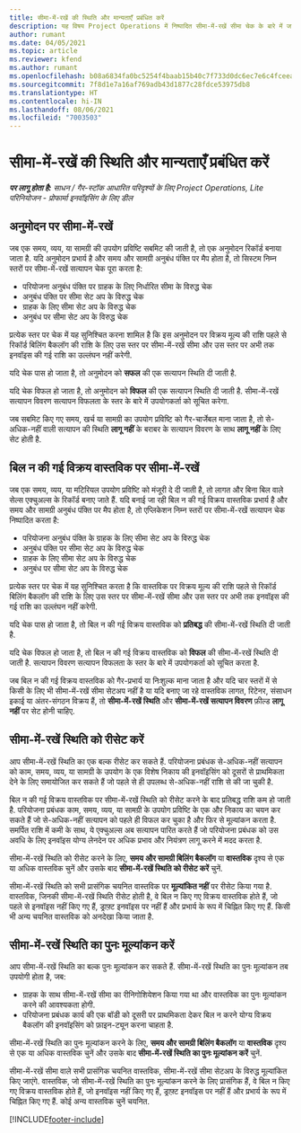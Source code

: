 ```yaml
---
title: सीमा-में-रखें की स्थिति और मान्यताएँ प्रबंधित करें
description: यह विषय Project Operations में निष्पादित सीमा-में-रखें सीमा चेक के बारे में जानकारी प्रदान करता है.
author: rumant
ms.date: 04/05/2021
ms.topic: article
ms.reviewer: kfend
ms.author: rumant
ms.openlocfilehash: b08a6834fa0bc5254f4baab15b40c7f733d0dc6ec7e6c4fceea2836e5e4c656a
ms.sourcegitcommit: 7f8d1e7a16af769adb43d1877c28fdce53975db8
ms.translationtype: HT
ms.contentlocale: hi-IN
ms.lasthandoff: 08/06/2021
ms.locfileid: "7003503"
---
```

# <a name="manage-not-to-exceed-status-and-validations"></a>सीमा-में-रखें की स्थिति और मान्यताएँ प्रबंधित करें 

_**पर लागू होता है:** साधन / गैर-स्टॉक आधारित परिदृश्यों के लिए Project Operations, Lite परिनियोजन - प्रोफार्मा इनवॉइसिंग के लिए डील_

## <a name="not-to-exceed-on-approvals"></a>अनुमोदन पर सीमा-में-रखें

जब एक समय, व्यय, या सामग्री की उपयोग प्रविष्टि सबमिट की जाती है, तो एक अनुमोदन रिकॉर्ड बनाया जाता है. यदि अनुमोदन प्रभार्य है और समय और सामग्री अनुबंध पंक्ति पर मैप होता है, तो सिस्टम निम्न स्तरों पर सीमा-में-रखें सत्यापन चेक पूरा करता है:

  - परियोजना अनुबंध पंक्ति पर ग्राहक के लिए निर्धारित सीमा के विरुद्ध चेक
  - अनुबंध पंक्ति पर सीमा सेट अप के विरुद्ध चेक
  - ग्राहक के लिए सीमा सेट अप के विरुद्ध चेक
  - अनुबंध पर सीमा सेट अप के विरुद्ध चेक

प्रत्येक स्तर पर चेक में यह सुनिश्चित करना शामिल है कि इस अनुमोदन पर विक्रय मूल्य की राशि पहले से रिकॉर्ड बिलिंग बैकलॉग की राशि के लिए उस स्तर पर सीमा-में-रखें सीमा और उस स्तर पर अभी तक इनवॉइस की गई राशि का उल्लंघन नहीं करेगी.

यदि चेक पास हो जाता है, तो अनुमोदन को **सफल** की एक सत्यापन स्थिति दी जाती है.

यदि चेक विफल हो जाता है, तो अनुमोदन को **विफल** की एक सत्यापन स्थिति दी जाती है. सीमा-में-रखें सत्यापन विवरण सत्यापन विफलता के स्तर के बारे में उपयोगकर्ता को सूचित करेगा.

जब सबमिट किए गए समय, खर्च या सामग्री का उपयोग प्रविष्टि को गैर-चार्जेबल माना जाता है, तो से-अधिक-नहीं वाली सत्यापन की स्थिति **लागू नहीं** के बराबर के सत्यापन विवरण के साथ **लागू नहीं** के लिए सेट होती है.

## <a name="not-to-exceed-on-unbilled-sales-actuals"></a>बिल न की गई विक्रय वास्तविक पर सीमा-में-रखें

जब एक समय, व्यय, या मटिरियल उपयोग प्रविष्टि को मंजूरी दे दी जाती है, तो लागत और बिना बिल वाले सेल्स एक्चुअल्स के रिकॉर्ड बनाए जाते हैं. यदि बनाई जा रही बिल न की गई विक्रय वास्तविक प्रभार्य है और समय और सामग्री अनुबंध पंक्ति पर मैप होता है, तो एप्लिकेशन निम्न स्तरों पर सीमा-में-रखें सत्यापन चेक निष्पादित करता है:

  - परियोजना अनुबंध पंक्ति के ग्राहक के लिए सीमा सेट अप के विरुद्ध चेक
  - अनुबंध पंक्ति पर सीमा सेट अप के विरुद्ध चेक
  - ग्राहक के लिए सीमा सेट अप के विरुद्ध चेक
  - अनुबंध पर सीमा सेट अप के विरुद्ध चेक

प्रत्येक स्तर पर चेक में यह सुनिश्चित करता है कि वास्तविक पर विक्रय मूल्य की राशि पहले से रिकॉर्ड बिलिंग बैकलॉग की राशि के लिए उस स्तर पर सीमा-में-रखें सीमा और उस स्तर पर अभी तक इनवॉइस की गई राशि का उल्लंघन नहीं करेगी.

यदि चेक पास हो जाता है, तो बिल न की गई विक्रय वास्तविक को **प्रतिबद्ध** की सीमा-में-रखें स्थिति दी जाती है.

यदि चेक विफल हो जाता है, तो बिल न की गई विक्रय वास्तविक को **विफल** की सीमा-में-रखें स्थिति दी जाती है. सत्यापन विवरण सत्यापन विफलता के स्तर के बारे में उपयोगकर्ता को सूचित करता है.

जब बिल न की गई विक्रय वास्तविक को गैर-प्रभार्य या निःशुल्क माना जाता है और यदि चार स्तरों में से किसी के लिए भी सीमा-में-रखें सीमा सेटअप नहीं है या यदि बनाए जा रहे वास्तविक लागत, रिटेनर, संसाधन इकाई या अंतर-संगठन विक्रय हैं, तो **सीमा-में-रखें स्थिति** और **सीमा-में-रखें सत्यापन विवरण** फ़ील्ड **लागू नहीं** पर सेट होनी चाहिए.

## <a name="reset-the-not-to-exceed-status"></a>सीमा-में-रखें स्थिति को रीसेट करें

आप सीमा-में-रखें स्थिति का एक बल्क रीसेट कर सकते हैं. परियोजना प्रबंधक से-अधिक-नहीं सत्यापन को काम, समय, व्यय, या सामग्री के उपयोग के एक विशेष निकाय की इनवॉइसिंग को दूसरों से प्राथमिकता देने के लिए समायोजित कर सकते हैं जो पहले से ही उपलब्ध से-अधिक-नहीं राशि से की जा चुकी है.

बिल न की गई विक्रय वास्तविक पर सीमा-में-रखें स्थिति को रीसेट करने के बाद प्रतिबद्ध राशि कम हो जाती है. परियोजना प्रबंधक काम, समय, व्यय, या सामग्री के उपयोग प्रविष्टि के एक और निकाय का चयन कर सकते हैं जो से-अधिक-नहीं सत्यापन को पहले ही विफल कर चुका है और फिर से मूल्यांकन करता है. समर्पित राशि में कमी के साथ, ये एक्चुअल्स अब सत्यापन पारित करते हैं जो परियोजना प्रबंधक को उस अवधि के लिए इनवॉइस योग्य लेनदेन पर अधिक प्रभाव और नियंत्रण लागू करने में मदद करता है.

सीमा-में-रखें स्थिति को रीसेट करने के लिए, **समय और सामग्री बिलिंग बैकलॉग** या **वास्तविक** दृश्य से एक या अधिक वास्तविक चुनें और उसके बाद **सीमा-में-रखें स्थिति को रीसेट करें** चुनें.

सीमा-में-रखें स्थिति को सभी प्रासंगिक चयनित वास्तविक पर **मूल्यांकित नहीं** पर रीसेट किया गया है. वास्तविक, जिनकी सीमा-में-रखें स्थिति रीसेट होती है, वे बिल न किए गए विक्रय वास्तविक होते हैं, जो पहले से इनवॉइस नहीं किए गए हैं, ड्राफ़्ट इनवॉइस पर नहीं हैं और प्रभार्य के रूप में चिह्नित किए गए हैं. किसी भी अन्य चयनित वास्तविक को अनदेखा किया जाता है.

## <a name="reevaluate-not-to-exceed-status"></a>सीमा-में-रखें स्थिति का पुनः मूल्यांकन करें

आप सीमा-में-रखें स्थिति का बल्क पुनः मूल्यांकन कर सकते हैं. सीमा-में-रखें स्थिति का पुनः मूल्यांकन तब उपयोगी होता है, जब:

  - ग्राहक के साथ सीमा-में-रखें सीमा का रीनिगोशियेशन किया गया था और वास्तविक का पुनः मूल्यांकन करने की आवश्यकता होगी.
  - परियोजना प्रबंधक कार्य की एक बॉडी को दूसरी पर प्राथमिकता देकर बिल न करने योग्य विक्रय बैकलॉग की इनवॉइसिंग को फ़ाइन-ट्यून करना चाहता है.

सीमा-में-रखें स्थिति का पुनः मूल्यांकन करने के लिए, **समय और सामग्री बिलिंग बैकलॉग** या **वास्तविक** दृश्य से एक या अधिक वास्तविक चुनें और उसके बाद **सीमा-में-रखें स्थिति का पुनः मूल्यांकन करें** चुनें.

सीमा-में-रखें सीमा वाले सभी प्रासंगिक चयनित वास्तविक, सीमा-में-रखें सीमा सेटअप के विरुद्ध मूल्यांकित किए जाएंगे. वास्तविक, जो सीमा-में-रखें स्थिति का पुनः मूल्यांकन करने के लिए प्रासंगिक हैं, वे बिल न किए गए विक्रय वास्तविक होते हैं, जो इनवॉइस नहीं किए गए हैं, ड्राफ़्ट इनवॉइस पर नहीं हैं और प्रभार्य के रूप में चिह्नित किए गए हैं. कोई अन्य वास्तविक चुनें चयनित.


[!INCLUDE[footer-include](../../includes/footer-banner.md)]
